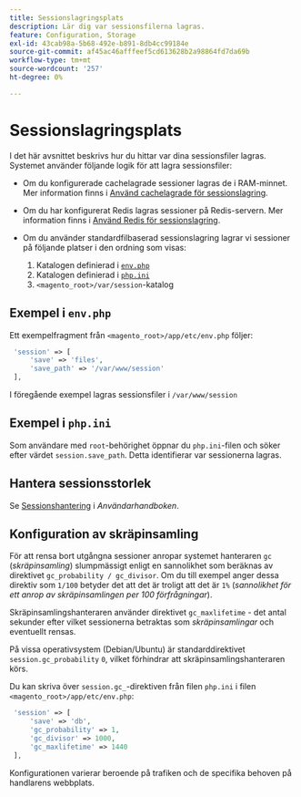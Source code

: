 ```yaml
---
title: Sessionslagringsplats
description: Lär dig var sessionsfilerna lagras.
feature: Configuration, Storage
exl-id: 43cab98a-5b68-492e-b891-8db4cc99184e
source-git-commit: af45ac46afffeef5cd613628b2a98864fd7da69b
workflow-type: tm+mt
source-wordcount: '257'
ht-degree: 0%

---
```


# Sessionslagringsplats

I det här avsnittet beskrivs hur du hittar var dina sessionsfiler lagras. Systemet använder följande logik för att lagra sessionsfiler:

- Om du konfigurerade cachelagrade sessioner lagras de i RAM-minnet. Mer information finns i [Använd cachelagrade för sessionslagring](memcached.md).
- Om du har konfigurerat Redis lagras sessioner på Redis-servern. Mer information finns i [Använd Redis för sessionslagring](../cache/redis-session.md).
- Om du använder standardfilbaserad sessionslagring lagrar vi sessioner på följande platser i den ordning som visas:

   1. Katalogen definierad i [`env.php`](#example-in-envphp)
   1. Katalogen definierad i [`php.ini`](#example-in-phpini)
   1. `<magento_root>/var/session`-katalog

## Exempel i `env.php`

Ett exempelfragment från `<magento_root>/app/etc/env.php` följer:

```php
 'session' => [
     'save' => 'files',
     'save_path' => '/var/www/session'
 ],
```

I föregående exempel lagras sessionsfiler i `/var/www/session`

## Exempel i `php.ini`

Som användare med `root`-behörighet öppnar du `php.ini`-filen och söker efter värdet `session.save_path`. Detta identifierar var sessionerna lagras.

## Hantera sessionsstorlek

Se [Sessionshantering](https://docs.magento.com/user-guide/stores/security-session-management.html) i _Användarhandboken_.

## Konfiguration av skräpinsamling

För att rensa bort utgångna sessioner anropar systemet hanteraren `gc` (_skräpinsamling_) slumpmässigt enligt en sannolikhet som beräknas av direktivet `gc_probability / gc_divisor`. Om du till exempel anger dessa direktiv som `1/100` betyder det att det är troligt att det är `1%` (_sannolikhet för ett anrop av skräpinsamlingen per 100 förfrågningar_).

Skräpinsamlingshanteraren använder direktivet `gc_maxlifetime` - det antal sekunder efter vilket sessionerna betraktas som _skräpinsamlingar_ och eventuellt rensas.

På vissa operativsystem (Debian/Ubuntu) är standarddirektivet `session.gc_probability` `0`, vilket förhindrar att skräpinsamlingshanteraren körs.

Du kan skriva över `session.gc_`-direktiven från filen `php.ini` i filen `<magento_root>/app/etc/env.php`:

```php
 'session' => [
     'save' => 'db',
     'gc_probability' => 1,
     'gc_divisor' => 1000,
     'gc_maxlifetime' => 1440
 ],
```

Konfigurationen varierar beroende på trafiken och de specifika behoven på handlarens webbplats.
